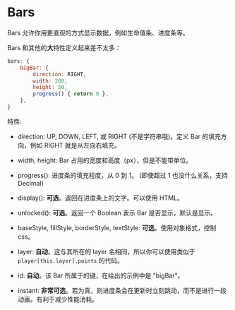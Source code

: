 # Bars

Bars 允许你用更直观的方式显示数据，例如生命值条、进度条等。

Bars 和其他的**大**特性定义起来差不太多：

```js
bars: {
    bigBar: {
        direction: RIGHT,
        width: 200,
        height: 50,
        progress() { return 0 },
    },
}
```

特性:

- direction: UP, DOWN, LEFT, 或 RIGHT (不是字符串哦)。定义 Bar 的填充方向，例如 RIGHT 就是从左向右填充。

- width, height: Bar 占用的宽度和高度（px），但是不能带单位。

- progress(): 进度条的填充程度，从 0 到 1。
    (即使超过 1 也没什么关系，支持 Decimal)

- display(): **可选**。返回在进度条上的文字。可以使用 HTML。

- unlocked(): **可选**。返回一个 Boolean 表示 Bar 是否显示，默认是显示。

- baseStyle, fillStyle, borderStyle, textStyle: **可选**。使用对象格式，控制 css。

- layer: **自动**。这与其所在的 layer 名相同，所以你可以使用类似于 `player[this.layer].points` 的代码。

- id: **自动**。该 Bar 所属于的键，在给出的示例中是 "bigBar"。


- instant: **非常可选**。若为真，则进度条会在更新时立刻跳动，而不是进行一段动画。有利于减少性能消耗。